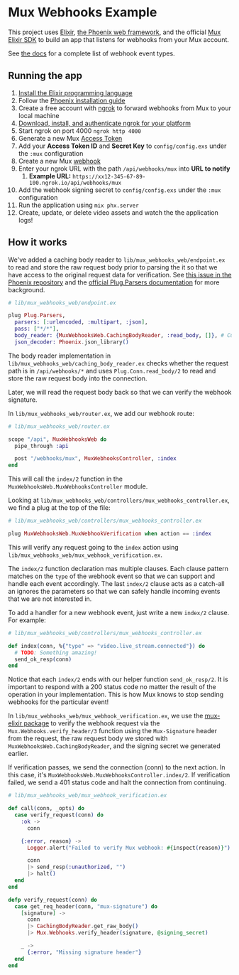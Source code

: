 # Mux Webhooks Example

This project uses [Elixir](https://elixir-lang.org/), [the Phoenix web framework](https://www.phoenixframework.org/),
and the official [Mux Elixir SDK](https://github.com/muxinc/mux-elixir) to build an app that listens for webhooks
from your Mux account.

See [the docs](https://docs.mux.com/guides/video/listen-for-webhooks) for a complete list of webhook event types.

## Running the app

1. [Install the Elixir programming language](https://elixir-lang.org/install.html)
1. Follow the [Phoenix installation guide](https://hexdocs.pm/phoenix/installation.html)
1. Create a free account with [ngrok](https://ngrok.com/) to forward webhooks from Mux to your local machine
1. [Download, install, and authenticate ngrok for your platform](https://ngrok.com/download)
1. Start ngrok on port 4000 `ngrok http 4000`
1. Generate a new Mux [Access Token](https://dashboard.mux.com/settings/access-tokens)
1. Add your **Access Token ID** and **Secret Key** to `config/config.exs` under the `:mux` configuration
1. Create a new Mux [webhook](https://dashboard.mux.com/settings/webhooks)
1. Enter your ngrok URL with the path `/api/webhooks/mux` into **URL to notify**
    1. **Example URL:** `https://xx12-345-67-89-100.ngrok.io/api/webhooks/mux`
1. Add the webhook signing secret to `config/config.exs` under the `:mux` configuration
1. Run the application using `mix phx.server`
1. Create, update, or delete video assets and watch the the application logs!

## How it works

We've added a caching body reader to `lib/mux_webhooks_web/endpoint.ex` to read and store the raw request body prior to parsing
the it so that we have access to the original request data for verification. See [this issue in the Phoenix repository](https://github.com/phoenixframework/phoenix/issues/459) and the [official Plug.Parsers documentation](https://hexdocs.pm/plug/Plug.Parsers.html) for more background.

```elixir
# lib/mux_webhooks_web/endpoint.ex

plug Plug.Parsers,
  parsers: [:urlencoded, :multipart, :json],
  pass: ["*/*"],
  body_reader: {MuxWebhooksWeb.CachingBodyReader, :read_body, []}, # Custom body reader
  json_decoder: Phoenix.json_library()
```

The body reader implementation in `lib/mux_webhooks_web/caching_body_reader.ex` checks whether the request path is in `/api/webhooks/*`
and uses `Plug.Conn.read_body/2` to read and store the raw request body into the connection.

Later, we will read the request body back so that we can verify the webhook signature.

In `lib/mux_webhooks_web/router.ex`, we add our webhook route:

```elixir
# lib/mux_webhooks_web/router.ex

scope "/api", MuxWebhooksWeb do
  pipe_through :api

  post "/webhooks/mux", MuxWebhooksController, :index
end
```

This will call the `index/2` function in the `MuxWebhooksWeb.MuxWebhooksController` module.

Looking at `lib/mux_webhooks_web/controllers/mux_webhooks_controller.ex`, we find a plug at the top of the file:

```elixir
# lib/mux_webhooks_web/controllers/mux_webhooks_controller.ex

plug MuxWebhooksWeb.MuxWebhookVerification when action == :index
```

This will verify any request going to the `index` action using `lib/mux_webhooks_web/mux_webhook_verification.ex`.

The `index/2` function declaration mas multiple clauses. Each clause pattern matches on the `type` of the webhook event
so that we can support and handle each event accordingly. The last `index/2` clause acts as a catch-all an
ignores the parameters so that we can safely handle incoming events that we are not interested in.

To add a handler for a new webhook event, just write a new `index/2` clause. For example:

```elixir
# lib/mux_webhooks_web/controllers/mux_webhooks_controller.ex

def index(conn, %{"type" => "video.live_stream.connected"}) do
  # TODO: Something amazing!
  send_ok_resp(conn)
end
```

Notice that each `index/2` ends with our helper function `send_ok_resp/2`. It is important to respond with a 200 status code
no matter the result of the operation in your implementation. This is how Mux knows to stop sending webhooks for the particular event!

In `lib/mux_webhooks_web/mux_webhook_verification.ex`, we use the [mux-elixir package](https://github.com/muxinc/mux-elixir) to verify
the webhook request via the `Mux.Webhooks.verify_header/3` function using the `Mux-Signature` header from the request, the raw request
body we stored with `MuxWebhooksWeb.CachingBodyReader`, and the signing secret we generated earlier.

If verification passes, we send the connection (conn) to the next action. In this case, it's `MuxWebhooksWeb.MuxWebhooksController.index/2`.
If verification failed, we send a 401 status code and halt the connection from continuing.

```elixir
# lib/mux_webhooks_web/mux_webhook_verification.ex

def call(conn, _opts) do
  case verify_request(conn) do
    :ok ->
      conn

    {:error, reason} ->
      Logger.alert("Failed to verify Mux webhook: #{inspect(reason)}")

      conn
      |> send_resp(:unauthorized, "")
      |> halt()
  end
end

defp verify_request(conn) do
  case get_req_header(conn, "mux-signature") do
    [signature] ->
      conn
      |> CachingBodyReader.get_raw_body()
      |> Mux.Webhooks.verify_header(signature, @signing_secret)

    _ ->
      {:error, "Missing signature header"}
  end
end
```
